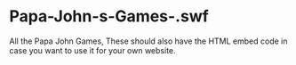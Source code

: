 # Papa-John-s-Games-.swf
All the Papa John Games, These should also have the HTML embed code in case you want to use it for your own website.
